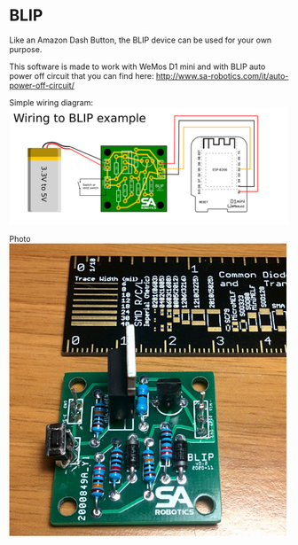 # BLIP

Like an Amazon Dash Button, the BLIP device can be used for your own purpose.

This software is made to work with WeMos D1 mini and with BLIP auto power off circuit that you can find here: http://www.sa-robotics.com/it/auto-power-off-circuit/

Simple wiring diagram:
![BLIP - Wiring diagram](images/wiring.png)


Photo
![BLIP - Auto power off circuit](images/blip0.jpg)
